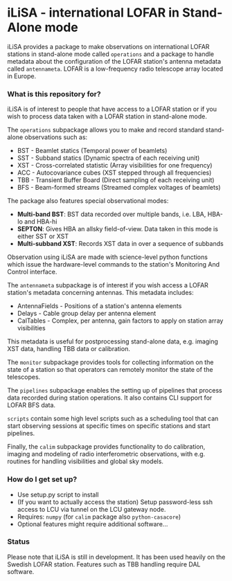 # iLiSA - international LOFAR in Stand-Alone mode #

iLiSA provides a package to make observations on international LOFAR stations in
stand-alone mode called `operations` and a package to handle metadata about
the configuration of the LOFAR station's antenna metadata called `antennameta`.
LOFAR is a low-frequency radio telescope array located in Europe.

### What is this repository for? ###

iLiSA is of interest to people that have access to a LOFAR station or if you
wish to process data taken with a LOFAR station in stand-alone mode.

The `operations` subpackage allows you to make and record standard stand-alone
observations such as:

* BST - Beamlet statics (Temporal power of beamlets)
* SST - Subband statics (Dynamic spectra of each receiving unit)
* XST - Cross-correlated statistic (Array visibilities for one frequency)
* ACC - Autocovariance cubes (XST stepped through all frequencies)
* TBB - Transient Buffer Board (Direct sampling of each receiving unit)
* BFS - Beam-formed streams (Streamed complex voltages of beamlets)

The package also features special observational modes:

* **Multi-band BST**:
  BST data recorded over multiple bands, i.e. LBA, HBA-lo and HBA-hi
* **SEPTON**:
  Gives HBA an allsky field-of-view. Data taken in this mode is either SST or XST
* **Multi-subband XST**:
  Records XST data in over a sequence of subbands 
 
Observation using iLiSA are made with science-level python functions which issue
the hardware-level commands to the station's Monitoring And Control interface.

The `antennameta` subpackage is of interest if you wish access a LOFAR station's
metadata concerning antennas. This metadata includes:

* AntennaFields - Positions of a station's antenna elements 
* Delays - Cable group delay per antenna element
* CalTables - Complex, per antenna, gain factors to apply on station array
  visibilities

This metadata is useful for postprocessing stand-alone data, e.g. imaging XST
data, handling TBB data or calibration.

The `monitor` subpackage provides tools for collecting information on the state
of a station so that operators can remotely monitor the state of the telescopes.

The `pipelines` subpackage enables the setting up of pipelines that process
data recorded during station operations. It also contains CLI support for LOFAR
BFS data.

`scripts` contain some high level scripts such as a scheduling tool that can
start observing sessions at specific times on specific stations and start
pipelines.

Finally, the `calim` subpackage provides functionality to do calibration,
imaging and modeling of radio interferometric observations, with e.g. routines
for handling visibilities and global sky models.

### How do I get set up? ###

* Use setup.py script to install
* (If you want to actually access the station) Setup password-less ssh access to
  LCU via tunnel on the LCU gateway node.
* Requires: `numpy` (for `calim` package also `python-casacore`)
* Optional features might require additional software...

### Status ###

Please note that iLiSA is still in development. It has been used heavily on the
Swedish LOFAR station. Features such as TBB handling require DAL software.

